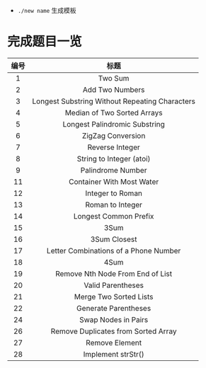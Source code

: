 * `./new name` 生成模板

# 完成题目一览

|编号|标题|
|:-:|:-:|
|1|Two Sum|
|2|Add Two Numbers|
|3|Longest Substring Without Repeating Characters|
|4|Median of Two Sorted Arrays|
|5|Longest Palindromic Substring|
|6|ZigZag Conversion|
|7|Reverse Integer|
|8|String to Integer (atoi)|
|9|Palindrome Number|
|11|Container With Most Water|
|12|Integer to Roman|
|13|Roman to Integer|
|14|Longest Common Prefix|
|15|3Sum|
|16|3Sum Closest|
|17|Letter Combinations of a Phone Number|
|18|4Sum|
|19|Remove Nth Node From End of List|
|20|Valid Parentheses|
|21|Merge Two Sorted Lists|
|22|Generate Parentheses|
|24|Swap Nodes in Pairs|
|26|Remove Duplicates from Sorted Array|
|27|Remove Element|
|28|Implement strStr()|